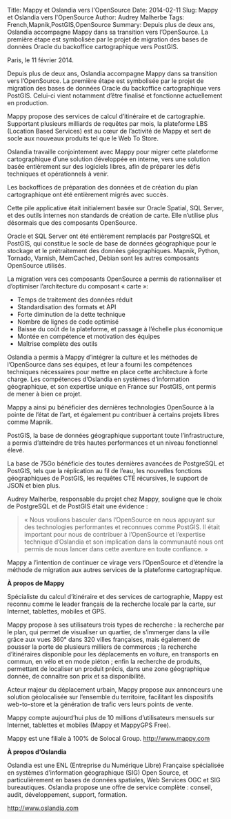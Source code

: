 Title: Mappy et Oslandia vers l'OpenSource
Date: 2014-02-11
Slug: Mappy et Oslandia vers l'OpenSource
Author: Audrey Malherbe
Tags: French,Mapnik,PostGIS,OpenSource
Summary: Depuis plus de deux ans, Oslandia accompagne Mappy dans sa transition vers l’OpenSource. La première étape est symbolisée par le projet de migration des bases de données Oracle du backoffice cartographique vers PostGIS.


Paris, le 11 février 2014. 

Depuis plus de deux ans, Oslandia accompagne Mappy dans sa transition vers l’OpenSource. La première étape est symbolisée par le projet de migration des bases de données Oracle du backoffice cartographique vers PostGIS. Celui-ci vient notamment d’être finalisé et fonctionne actuellement en production.

Mappy propose des services de calcul d’itinéraire et de cartographie. Supportant plusieurs milliards de requêtes par mois, la plateforme LBS (Location Based Services) est au cœur de l’activité de Mappy et sert de socle aux nouveaux produits tel que le Web To Store.

Oslandia travaille conjointement avec Mappy pour migrer cette plateforme cartographique d’une solution développée en interne, vers une solution basée entièrement sur des logiciels libres, afin de préparer les défis techniques et opérationnels à venir.

Les backoffices de préparation des données et de création du plan cartographique ont été entièrement migrés avec succès.

Cette pile applicative était initialement basée sur Oracle Spatial, SQL Server, et des outils internes non standards de création de carte. Elle n’utilise plus désormais que des composants OpenSource.

Oracle et SQL Server ont été entièrement remplacés par PostgreSQL et PostGIS, qui constitue le socle de base de données géographique pour le stockage et le prétraitement des données géographiques. Mapnik, Python, Tornado, Varnish, MemCached, Debian sont les autres composants OpenSource utilisés.

La migration vers ces composants OpenSource a permis de rationnaliser et d’optimiser l’architecture du composant « carte »:

* Temps de traitement des données réduit 
* Standardisation des formats et API
* Forte diminution de la dette technique
* Nombre de lignes de code optimisé
* Baisse du coût de la plateforme, et passage à l’échelle plus économique
* Montée en compétence et motivation des équipes
* Maîtrise complète des outils

Oslandia a permis à Mappy d’intégrer la culture et les méthodes de l’OpenSource dans ses équipes, et leur a fourni les compétences techniques nécessaires pour mettre en place cette architecture à forte charge. Les compétences d’Oslandia en systèmes d’information géographique, et son expertise unique en France sur PostGIS, ont permis de mener à bien ce projet.

Mappy a ainsi pu bénéficier des dernières technologies OpenSource à la pointe de l’état de l’art, et également pu contribuer à certains projets libres comme Mapnik.

PostGIS, la base de données géographique supportant toute l’infrastructure, a permis d’atteindre de très hautes performances et un niveau fonctionnel élevé.

La base de 75Go bénéficie des toutes dernières avancées de PostgreSQL et PostGIS, tels que la réplication au fil de l’eau, les nouvelles fonctions géographiques de PostGIS, les requêtes CTE récursives, le support de JSON et bien plus.

Audrey Malherbe, responsable du projet chez Mappy, souligne que le choix de PostgreSQL et de PostGIS était une évidence : 
>« Nous voulions basculer dans l’OpenSource en nous appuyant sur des technologies performantes et reconnues comme PostGIS. Il était important pour nous de contribuer à l’OpenSource et l’expertise technique d’Oslandia et son implication dans la communauté nous ont permis de nous lancer dans cette aventure en toute confiance. »

Mappy a l’intention de continuer ce virage vers l’OpenSource et d’étendre la méthode de migration aux autres services de la plateforme cartographique.



**À propos de Mappy**

Spécialiste du calcul d’itinéraire et des services de cartographie, Mappy est reconnu comme le leader français de la recherche locale par la carte, sur Internet, tablettes, mobiles et GPS.

Mappy propose à ses utilisateurs trois types de recherche : la recherche par le plan, qui permet de visualiser un quartier, de s’immerger dans la ville  grâce aux vues 360° dans 320 villes françaises, mais également de pousser la porte de plusieurs milliers de commerces ; la recherche d’itinéraires disponible pour les déplacements en voiture, en transports en commun, en vélo et en mode piéton ; enfin la recherche de produits, permettant de localiser un produit précis, dans une zone géographique donnée, de connaître son prix et sa disponibilité.

Acteur majeur du déplacement urbain, Mappy propose aux annonceurs une solution géolocalisée sur l’ensemble du territoire, facilitant les dispositifs web-to-store et la génération de trafic vers leurs points de vente.

Mappy compte aujourd’hui plus de 10 millions d’utilisateurs mensuels sur Internet, tablettes et mobiles (Mappy et MappyGPS Free).

Mappy est une filiale à 100% de Solocal Group. <http://www.mappy.com>

**À propos d’Oslandia**

Oslandia est une ENL (Entreprise du Numérique Libre) Française spécialisée en systèmes d’information géographique (SIG) Open Source, et particulièrement en bases de données spatiales, Web Services OGC et SIG bureautiques. Oslandia propose une offre de service complète : conseil, audit, développement, support, formation.

<http://www.oslandia.com> 
